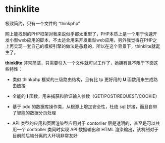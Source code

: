thinklite
=====

极致简约，只有一个文件的 “thinkphp”

网上能找到的PHP框架对我来说似乎都太重型了，PHP本质上是一个用于快速开发小型web应用的脚本，不太适合用来开发重型web应用，另外我觉得在PHP之上再实现一套自己的模板引擎的做法是愚蠢的，所以在这个背景下，thinklite就诞生了。

**thinklite** 非常简洁，只需要引入一个文件就可以工作了，她拥有且不限于下面这些特性：

* 类似 thinkphp 框架的三级路由结构，且有比 tp 更好用的 **U** 函数用来生成路由链接

* 全能的 **I** 函数，用来捕获和验证输入参数（GET/POST/REQUEST/COOKIE）

* 基于 pdo 的数据库操作类，从根源上增加安全性，杜绝 sql 拼接，而且自带了智能的数据分页处理

* API 类型的应用和页面渲染型应用对于 contorller 层是透明的，甚至是可以共用一个 controller 类同时实现 API 数据输出和 HTML 渲染输出，该机制对于目前前后端分离的大环境非常友好

